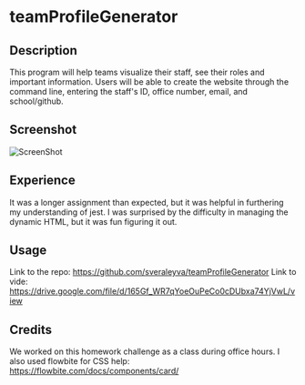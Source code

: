 # teamProfileGenerator

## Description

This program will help teams visualize their staff, see their roles and important information. Users will be able to create the website through the command line, entering the staff's ID, office number, email, and school/github.

## Screenshot

![ScreenShot](https://user-images.githubusercontent.com/115383177/225073943-d48167ce-b232-494b-b21d-73734e55f48b.png)

## Experience

It was a longer assignment than expected, but it was helpful in furthering my understanding of jest. I was surprised by the difficulty in managing the dynamic HTML, but it was fun figuring it out. 

## Usage

Link to the repo: https://github.com/sveraleyva/teamProfileGenerator
Link to vide: https://drive.google.com/file/d/165Gf_WR7qYoeOuPeCo0cDUbxa74YjVwL/view

## Credits

We worked on this homework challenge as a class during office hours. I also used flowbite for CSS help: https://flowbite.com/docs/components/card/
